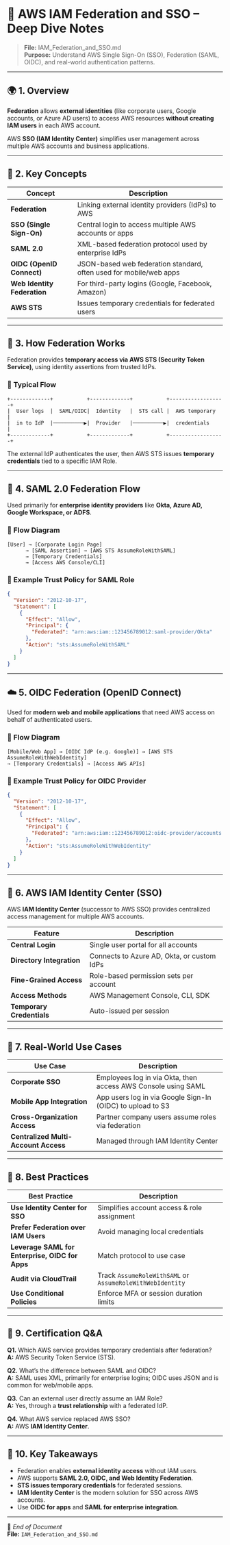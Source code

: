 # 🔐 AWS IAM Federation and SSO – Deep Dive Notes

> **File:** IAM_Federation_and_SSO.md  
> **Purpose:** Understand AWS Single Sign-On (SSO), Federation (SAML, OIDC), and real-world authentication patterns.

---

## 🌍 1. Overview

**Federation** allows **external identities** (like corporate users, Google accounts, or Azure AD users) to access AWS resources **without creating IAM users** in each AWS account.

AWS **SSO (IAM Identity Center)** simplifies user management across multiple AWS accounts and business applications.

---

## 🧩 2. Key Concepts

| Concept | Description |
|----------|--------------|
| **Federation** | Linking external identity providers (IdPs) to AWS |
| **SSO (Single Sign-On)** | Central login to access multiple AWS accounts or apps |
| **SAML 2.0** | XML-based federation protocol used by enterprise IdPs |
| **OIDC (OpenID Connect)** | JSON-based web federation standard, often used for mobile/web apps |
| **Web Identity Federation** | For third-party logins (Google, Facebook, Amazon) |
| **AWS STS** | Issues temporary credentials for federated users |

---

## 🔄 3. How Federation Works

Federation provides **temporary access via AWS STS (Security Token Service)**, using identity assertions from trusted IdPs.

### 🧱 Typical Flow
```
+-------------+           +-------------+           +------------------+
|  User logs  |  SAML/OIDC|  Identity   |  STS call |  AWS temporary    |
|  in to IdP  |──────────▶|  Provider   |──────────▶|  credentials      |
+-------------+           +-------------+           +------------------+
```

The external IdP authenticates the user, then AWS STS issues **temporary credentials** tied to a specific IAM Role.

---

## 🧠 4. SAML 2.0 Federation Flow

Used primarily for **enterprise identity providers** like **Okta, Azure AD, Google Workspace, or ADFS**.

### 🔹 Flow Diagram
```
[User] → [Corporate Login Page]
      → [SAML Assertion] → [AWS STS AssumeRoleWithSAML]
      → [Temporary Credentials]
      → [Access AWS Console/CLI]
```

### 🧩 Example Trust Policy for SAML Role
```json
{
  "Version": "2012-10-17",
  "Statement": [
    {
      "Effect": "Allow",
      "Principal": {
        "Federated": "arn:aws:iam::123456789012:saml-provider/Okta"
      },
      "Action": "sts:AssumeRoleWithSAML"
    }
  ]
}
```

---

## ☁️ 5. OIDC Federation (OpenID Connect)

Used for **modern web and mobile applications** that need AWS access on behalf of authenticated users.

### 🔹 Flow Diagram
```
[Mobile/Web App] → [OIDC IdP (e.g. Google)] → [AWS STS AssumeRoleWithWebIdentity]
→ [Temporary Credentials] → [Access AWS APIs]
```

### 🧩 Example Trust Policy for OIDC Provider
```json
{
  "Version": "2012-10-17",
  "Statement": [
    {
      "Effect": "Allow",
      "Principal": {
        "Federated": "arn:aws:iam::123456789012:oidc-provider/accounts.google.com"
      },
      "Action": "sts:AssumeRoleWithWebIdentity"
    }
  ]
}
```

---

## 🧱 6. AWS IAM Identity Center (SSO)

AWS **IAM Identity Center** (successor to AWS SSO) provides centralized access management for multiple AWS accounts.

| Feature | Description |
|----------|--------------|
| **Central Login** | Single user portal for all accounts |
| **Directory Integration** | Connects to Azure AD, Okta, or custom IdPs |
| **Fine-Grained Access** | Role-based permission sets per account |
| **Access Methods** | AWS Management Console, CLI, SDK |
| **Temporary Credentials** | Auto-issued per session |

---

## 🧰 7. Real-World Use Cases

| Use Case | Description |
|-----------|--------------|
| **Corporate SSO** | Employees log in via Okta, then access AWS Console using SAML |
| **Mobile App Integration** | App users log in via Google Sign-In (OIDC) to upload to S3 |
| **Cross-Organization Access** | Partner company users assume roles via federation |
| **Centralized Multi-Account Access** | Managed through IAM Identity Center |

---

## 🧭 8. Best Practices

| Best Practice | Description |
|----------------|-------------|
| **Use Identity Center for SSO** | Simplifies account access & role assignment |
| **Prefer Federation over IAM Users** | Avoid managing local credentials |
| **Leverage SAML for Enterprise, OIDC for Apps** | Match protocol to use case |
| **Audit via CloudTrail** | Track `AssumeRoleWithSAML` or `AssumeRoleWithWebIdentity` |
| **Use Conditional Policies** | Enforce MFA or session duration limits |

---

## 🎯 9. Certification Q&A

**Q1.** Which AWS service provides temporary credentials after federation?  
**A:** AWS Security Token Service (STS).

**Q2.** What’s the difference between SAML and OIDC?  
**A:** SAML uses XML, primarily for enterprise logins; OIDC uses JSON and is common for web/mobile apps.

**Q3.** Can an external user directly assume an IAM Role?  
**A:** Yes, through a **trust relationship** with a federated IdP.

**Q4.** What AWS service replaced AWS SSO?  
**A:** AWS **IAM Identity Center**.

---

## 🏁 10. Key Takeaways

- Federation enables **external identity access** without IAM users.  
- AWS supports **SAML 2.0, OIDC, and Web Identity Federation**.  
- **STS issues temporary credentials** for federated sessions.  
- **IAM Identity Center** is the modern solution for SSO across AWS accounts.  
- Use **OIDC for apps** and **SAML for enterprise integration**.

---

🔐 *End of Document*  
**File:** `IAM_Federation_and_SSO.md`
